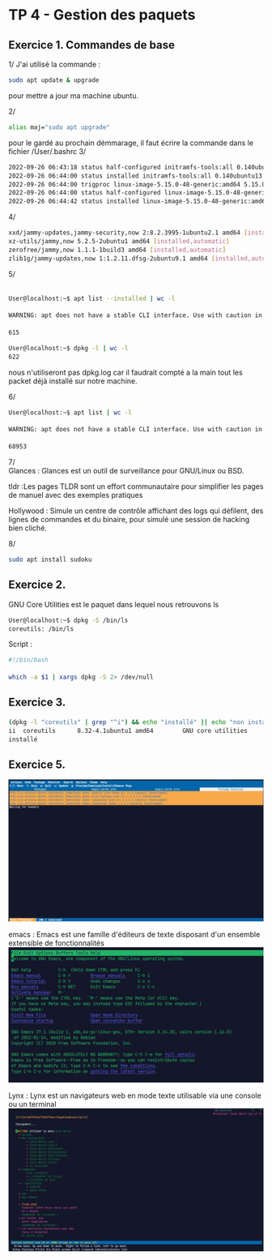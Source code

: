 # TP 4 - Gestion des paquets

## Exercice 1. Commandes de base  

1/ J'ai utilisé la commande : 
```bash 
sudo apt update & upgrade
```
pour mettre a jour ma machine ubuntu.

2/
```bash 
alias maj="sudo apt upgrade"
```
pour le gardé au prochain démmarage, il faut écrire la commande dans le fichier /User/.bashrc
3/
```bash 
2022-09-26 06:43:18 status half-configured initramfs-tools:all 0.140ubuntu13
2022-09-26 06:44:00 status installed initramfs-tools:all 0.140ubuntu13
2022-09-26 06:44:00 trigproc linux-image-5.15.0-48-generic:amd64 5.15.0-48.54 <none>
2022-09-26 06:44:00 status half-configured linux-image-5.15.0-48-generic:amd64 5.15.0-48.54
2022-09-26 06:44:42 status installed linux-image-5.15.0-48-generic:amd64 5.15.0-48.54
```

4/
```bash
xxd/jammy-updates,jammy-security,now 2:8.2.3995-1ubuntu2.1 amd64 [installed,automatic]
xz-utils/jammy,now 5.2.5-2ubuntu1 amd64 [installed,automatic]
zerofree/jammy,now 1.1.1-1build3 amd64 [installed,automatic]
zlib1g/jammy-updates,now 1:1.2.11.dfsg-2ubuntu9.1 amd64 [installed,automatic]zstd/jammy,now 1.4.8+dfsg-3build1 amd64 [installed,automatic]
```

5/
```bash

User@localhost:~$ apt list --installed | wc -l

WARNING: apt does not have a stable CLI interface. Use with caution in scripts.

615
```
```bash
User@localhost:~$ dpkg -l | wc -l
622
```
nous n'utiliseront pas dpkg.log car il faudrait compté a la main tout les packet déjà installé sur notre machine.

6/
```bash
User@localhost:~$ apt list | wc -l

WARNING: apt does not have a stable CLI interface. Use with caution in scripts.

68953
```

7/   
Glances : Glances est un outil de surveillance pour GNU/Linux ou BSD.  

tldr :Les pages TLDR sont un effort communautaire pour simplifier les pages de manuel avec des exemples pratiques  

Hollywood : Simule un centre de contrôle affichant des logs qui défilent, des lignes de commandes et du binaire, pour simulé une session de hacking bien cliché.  

8/
```bash
sudo apt install sudoku
```

## Exercice 2.
GNU Core Utilities est le paquet dans lequel nous retrouvons ls
```bash
User@localhost:~$ dpkg -S /bin/ls
coreutils: /bin/ls
```
Script : 
```bash
#!/bin/bash

which -a $1 | xargs dpkg -S 2> /dev/null
```
 ## Exercice 3.

```bash
(dpkg -l "coreutils" | grep "^i") && echo "installé" || echo "non installé"
ii  coreutils      8.32-4.1ubuntu1 amd64        GNU core utilities
installé
```

 ## Exercice 5.

![aptitude](./Capture%20d%E2%80%99%C3%A9cran%202022-09-29%20082339.jpg)


emacs : Emacs est une famille d'éditeurs de texte disposant d'un ensemble extensible de fonctionnalités
![Lynx](Capture%20d’écran%202022-09-29%20083842.jpg)

Lynx : Lynx est un navigateurs web en mode texte utilisable via une console ou un terminal
![Lynx](Capture%20d’écran%202022-09-29%20083712.jpg)












